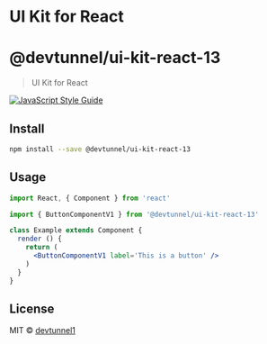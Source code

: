 # UI Kit for React
# @devtunnel/ui-kit-react-13

> UI Kit for React

[![JavaScript Style Guide](https://img.shields.io/badge/code_style-standard-brightgreen.svg)](https://standardjs.com)

## Install

```bash
npm install --save @devtunnel/ui-kit-react-13
```

## Usage

```jsx
import React, { Component } from 'react'

import { ButtonComponentV1 } from '@devtunnel/ui-kit-react-13'

class Example extends Component {
  render () {
    return (
      <ButtonComponentV1 label='This is a button' />
    )
  }
}
```

## License

MIT © [devtunnel1](https://github.com/devtunnel1)
